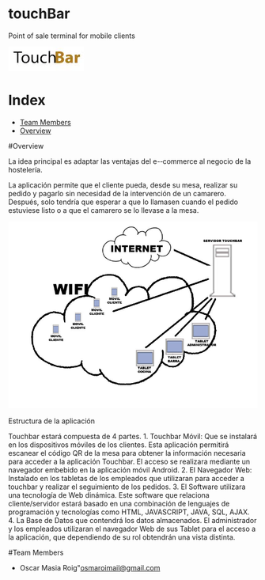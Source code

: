 # touchBar
Point of sale terminal for mobile clients

![TouchApp](https://github.com/osmaroi/touchBar/blob/master/logo.png?raw=true)

# Index

* [Team Members](#team-members)
* [Overview](#overview)


#<a name="overview"></a>Overview

La idea principal es adaptar las ventajas del e-­‐commerce al negocio de la hostelería.

La aplicación permite que el cliente pueda, desde su mesa, realizar su pedido y pagarlo sin necesidad de la intervención de un camarero. Después, solo tendría que esperar a que lo llamasen cuando el pedido estuviese listo o a que el camarero se lo llevase a la mesa.


![Esquema touchBar](https://github.com/osmaroi/touchBar/blob/master/esquema%20touch%20bar.png?raw=true)

Estructura de la aplicación

Touchbar estará compuesta de 4 partes. 1. Touchbar Móvil: Que se instalará en los dispositivos móviles de los clientes. Esta aplicación permitirá escanear el código QR de la mesa para obtener la información necesaria para acceder a la aplicación Touchbar. El acceso se realizara mediante un navegador embebido en la aplicación móvil Android. 2. El Navegador Web: Instalado en los tabletas de los empleados que utilizaran para acceder a touchbar y realizar el seguimiento de los pedidos. 3. El Software utilizara una tecnología de Web dinámica. Este software que relaciona cliente/servidor estará basado en una combinación de lenguajes de programación y tecnologías como HTML, JAVASCRIPT, JAVA, SQL, AJAX. 4. La Base de Datos que contendrá los datos almacenados. El administrador y los empleados utilizaran el navegador Web de sus Tablet para el acceso a la aplicación, que dependiendo de su rol obtendrán una vista distinta.


#<a name="team-members"></a>Team Members
* Oscar Masia Roig"<osmaroimail@gmail.com>


